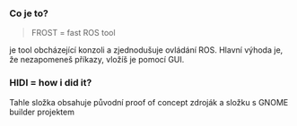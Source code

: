 ### Co je to?
> FROST = fast ROS tool

je tool obcházející konzoli a zjednodušuje ovládání ROS.
Hlavní výhoda je, že nezapomeneš příkazy, vložíš je pomocí GUI.

### HIDI = how i did it?
Tahle složka obsahuje původní proof of concept zdroják a složku s GNOME builder projektem
